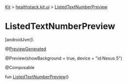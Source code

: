 
[Kit](../../kit.html) > [healthstack.kit.ui](index.html) > [ListedTextNumberPreview](-listed-text-number-preview.html)



# ListedTextNumberPreview



[androidJvm]\




@[PreviewGenerated](../healthstack.kit.annotation/-preview-generated/index.html)



@Preview(showBackground = true, device = &quot;id:Nexus 5&quot;)



@Composable



fun [ListedTextNumberPreview](-listed-text-number-preview.html)()




